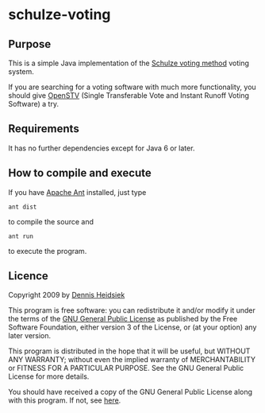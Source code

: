 ﻿

# schulze-voting


## Purpose

This is a simple Java implementation of the [Schulze voting method](http://en.wikipedia.org/wiki/Schulze_method) voting system.

If you are searching for a voting software with much more functionality, you should give [OpenSTV](http://www.openstv.org/) (Single Transferable Vote and Instant Runoff Voting Software) a try.


## Requirements

It has no further dependencies except for Java 6 or later.


## How to compile and execute

If you have [Apache Ant](http://ant.apache.org/) installed, just type

    ant dist

to compile the source and

    ant run

to execute the program.


## Licence

Copyright 2009 by [Dennis Heidsiek](http://www.google.com/profiles/Dennis.Heidsiek)

This program is free software: you can redistribute it and/or modify it under the terms of the [GNU General Public License](http://www.gnu.org/copyleft/gpl.html) as published by the Free Software Foundation, either version 3 of the License, or (at your option) any later version.

This program is distributed in the hope that it will be useful, but WITHOUT ANY WARRANTY; without even the implied warranty of   MERCHANTABILITY or FITNESS FOR A PARTICULAR PURPOSE.  See the GNU General Public License for more details.

You should have received a copy of the GNU General Public License along with this program.  If not, see [here](http://www.gnu.org/licenses/).
